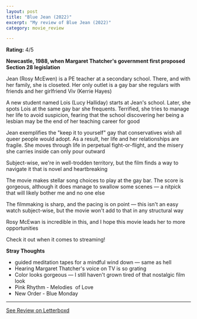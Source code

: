 ```yaml
---
layout: post
title: "Blue Jean (2022)"
excerpt: "My review of Blue Jean (2022)"
category: movie_review

---
```


**Rating:** 4/5

<b>Newcastle, 1988, when Margaret Thatcher's government first proposed Section 28 legislation</b>

Jean (Rosy McEwen) is a PE teacher at a secondary school. There, and with her family, she is closeted. Her only outlet is a gay bar she regulars with friends and her girlfriend Viv (Kerrie Hayes)

A new student named Lois (Lucy Halliday) starts at Jean's school. Later, she spots Lois at the same gay bar she frequents. Terrified, she tries to manage her life to avoid suspicion, fearing that the school discovering her being a lesbian may be the end of her teaching career for good

Jean exemplifies the "keep it to yourself" gay that conservatives wish all queer people would adopt. As a result, her life and her relationships are fragile. She moves through life in perpetual fight-or-flight, and the misery she carries inside can only pour outward

Subject-wise, we're in well-trodden territory, but the film finds a way to navigate it that is novel and heartbreaking

The movie makes stellar song choices to play at the gay bar. The score is gorgeous, although it does manage to swallow some scenes — a nitpick that will likely bother me and no one else

The filmmaking is sharp, and the pacing is on point — this isn't an easy watch subject-wise, but the movie won't add to that in any structural way

Rosy McEwan is incredible in this, and I hope this movie leads her to more opportunities 

Check it out when it comes to streaming!

<b>Stray Thoughts</b>
* guided meditation tapes for a mindful wind down — same as hell
* Hearing Margaret Thatcher's voice on TV is so grating
* Color looks gorgeous — I still haven't grown tired of that nostalgic film look
* Pink Rhythm - Melodies  of Love
* New Order - Blue Monday

<hr>

[See Review on Letterboxd](https://boxd.it/4Iwqpj)
